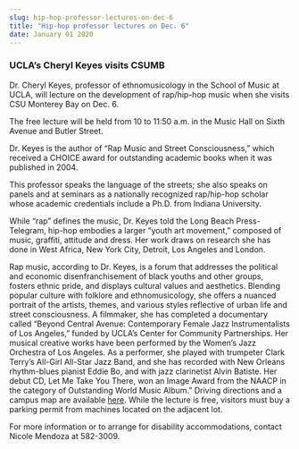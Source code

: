 ```yaml
---
slug: hip-hop-professor-lectures-on-dec-6
title: "Hip-hop professor lectures on Dec. 6"
date: January 01 2020
---
```


 
<h3>UCLA’s Cheryl Keyes visits CSUMB</h3>
<p>
  Dr. Cheryl Keyes, professor of ethnomusicology in the School of Music at UCLA,
  will lecture on the development of rap/hip-hop music when she visits CSU
  Monterey Bay on Dec. 6.
</p>
<p>
  The free lecture will be held from 10 to 11:50 a.m. in the Music Hall on Sixth
  Avenue and Butler Street.
</p>
<p>
  Dr. Keyes is the author of “Rap Music and Street Consciousness,” which
  received a CHOICE award for outstanding academic books when it was published
  in 2004.
</p>
<p>
  This professor speaks the language of the streets; she also speaks on panels
  and at seminars as a nationally recognized rap/hip-hop scholar whose academic
  credentials include a Ph.D. from Indiana University.
</p>
<p>
  While “rap” defines the music, Dr. Keyes told the Long Beach Press-Telegram,
  hip-hop embodies a larger “youth art movement,” composed of music, graffiti,
  attitude and dress. Her work draws on research she has done in West Africa,
  New York City, Detroit, Los Angeles and London.
</p>
<p>
  Rap music, according to Dr. Keyes, is a forum that addresses the political and
  economic disenfranchisement of black youths and other groups, fosters ethnic
  pride, and displays cultural values and aesthetics. Blending popular culture
  with folklore and ethnomusicology, she offers a nuanced portrait of the
  artists, themes, and various styles reflective of urban life and street
  consciousness. A filmmaker, she has completed a documentary called “Beyond
  Central Avenue: Contemporary Female Jazz Instrumentalists of Los Angeles,”
  funded by UCLA’s Center for Community Partnerships. Her musical creative works
  have been performed by the Women’s Jazz Orchestra of Los Angeles. As a
  performer, she played with trumpeter Clark Terry’s All-Girl All-Star Jazz
  Band, and she has recorded with New Orleans rhythm-blues pianist Eddie Bo, and
  with jazz clarinetist Alvin Batiste. Her debut CD, Let Me Take You There, won
  an Image Award from the NAACP in the category of Outstanding World Music
  Album.” Driving directions and a campus map are available
  <a href="https://csumb.edu/map">here</a>. While the lecture is free, visitors
  must buy a parking permit from machines located on the adjacent lot.
</p>
<p>
  For more information or to arrange for disability accommodations, contact
  Nicole Mendoza at 582-3009.
</p>
 
